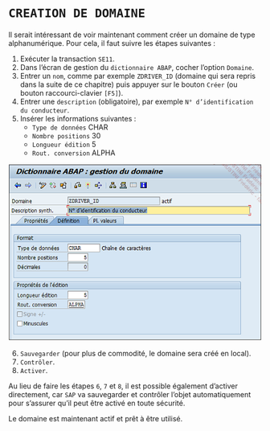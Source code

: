 # **`CREATION DE DOMAINE`**

Il serait intéressant de voir maintenant comment créer un domaine de type alphanumérique. Pour cela, il faut suivre les étapes suivantes :

1. Exécuter la transaction `SE11`.
2. Dans l’écran de gestion du `dictionnaire ABAP`, cocher l’option `Domaine`.
3. Entrer un `nom`, comme par exemple `ZDRIVER_ID` (domaine qui sera repris dans la suite de ce chapitre) puis appuyer sur le bouton `Créer` (ou bouton raccourci-clavier `[F5]`).
4. Entrer une `description` (obligatoire), par exemple `N° d’identification du conducteur`.
5. Insérer les informations suivantes :
   - `Type de données` CHAR
   - `Nombre positions` 30
   - `Longueur édition` 5
   - `Rout. conversion` ALPHA

![](../99%20-%20Ressources/05_SE11%20-%2006%20-%2001.png)

6. `Sauvegarder` (pour plus de commodité, le domaine sera créé en local).
7. `Contrôler`.
8. `Activer`.

Au lieu de faire les étapes `6`, `7` et `8`, il est possible également d’activer directement, car `SAP` va sauvegarder et contrôler l’objet automatiquement pour s’assurer qu’il peut être activé en toute sécurité.

Le domaine est maintenant actif et prêt à être utilisé.
